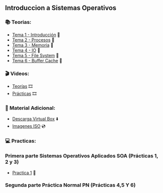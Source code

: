 ## Introduccion a Sistemas Operativos

### :books: Teorias:
* [Tema 1 - Introducción](https://github.com/Caarito/Materia-ISO/blob/main/Teorias/Tema%201%20-%20Introducci%C3%B3n%20.pdf) :open_book:
* [Tema 2 - Procesos](https://github.com/Caarito/Materia-ISO/blob/main/Teorias/Tema%202%20-%20Procesos%20.pdf) :open_book:
* [Tema 3 - Memoria](https://github.com/Caarito/Materia-ISO/blob/main/Teorias/Tema%203%20-%20Memoria%20.pdf) :open_book:
* [Tema 4 - IO](https://github.com/Caarito/Materia-ISO/blob/main/Teorias/Tema%204%20-%20IO.pdf) :open_book:
* [Tema 5 - File System](https://github.com/Caarito/Materia-ISO/blob/main/Teorias/Tema%205%20-%20FileSystem.pdf
) :open_book:
* [Tema 6 - Buffer Cache](https://github.com/Caarito/Materia-ISO/blob/main/Teorias/Tema%206%20-%20Buffer%20Cache.pdf) :open_book:


### :clapper: Videos:
* [Teorías](https://www.youtube.com/playlist?list=PL3a_0yafSm3jqtnNdrsTGUcD7zRm21AqP) :film_strip:
* [Prácticas]() :film_strip:

### :round_pushpin: Material Adicional:
  * [Descarga Virtual Box](https://www.virtualbox.org/) :arrow_down:
  * [Imagenes ISO]() :cd:
 
 ### 💻 Practicas:

### Primera parte Sistemas Operativos Aplicados SOA (Prácticas 1, 2 y 3)

* [Practica 1](https://github.com/Caarito/Materia-ISO/blob/main/Practicas/Practica%201/Practica1.pdf) :page_facing_up:

### Segunda parte Práctica Normal PN (Prácticas 4,5 Y 6)
